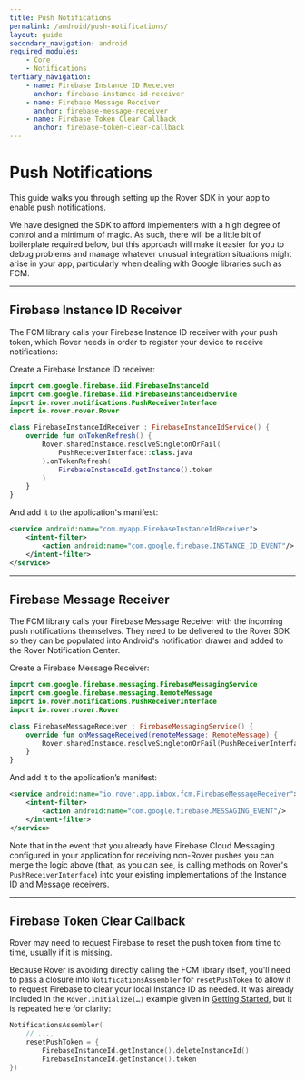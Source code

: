```yaml
---
title: Push Notifications
permalink: /android/push-notifications/
layout: guide
secondary_navigation: android
required_modules:
    - Core
    - Notifications
tertiary_navigation:
    - name: Firebase Instance ID Receiver
      anchor: firebase-instance-id-receiver
    - name: Firebase Message Receiver
      anchor: firebase-message-receiver
    - name: Firebase Token Clear Callback
      anchor: firebase-token-clear-callback
---
```


# Push Notifications

This guide walks you through setting up the Rover SDK in your app to enable push
notifications.

<aside class="info">
We have designed the SDK to afford implementers with a high degree of control
and a minimum of magic.  As such, there will be a little bit of boilerplate
required below, but this approach will make it easier for you to debug problems
and manage whatever unusual integration situations might arise in your app,
particularly when dealing with Google libraries such as FCM.
</aside>

---

## Firebase Instance ID Receiver

The FCM library calls your Firebase Instance ID receiver with your push token,
which Rover needs in order to register your device to receive notifications:

Create a Firebase Instance ID receiver:

```kotlin
import com.google.firebase.iid.FirebaseInstanceId
import com.google.firebase.iid.FirebaseInstanceIdService
import io.rover.notifications.PushReceiverInterface
import io.rover.rover.Rover

class FirebaseInstanceIdReceiver : FirebaseInstanceIdService() {
    override fun onTokenRefresh() {
        Rover.sharedInstance.resolveSingletonOrFail(
            PushReceiverInterface::class.java
        ).onTokenRefresh(
            FirebaseInstanceId.getInstance().token
        )
    }
}
```

And add it to the application's manifest:

```xml
<service android:name="com.myapp.FirebaseInstanceIdReceiver">
    <intent-filter>
        <action android:name="com.google.firebase.INSTANCE_ID_EVENT"/>
    </intent-filter>
</service>
```

---

## Firebase Message Receiver

The FCM library calls your Firebase Message Receiver with the incoming push
notifications themselves.  They need to be delivered to the Rover SDK so they
can be populated into Android's notification drawer and added to the Rover
Notification Center.

Create a Firebase Message Receiver:

```kotlin
import com.google.firebase.messaging.FirebaseMessagingService
import com.google.firebase.messaging.RemoteMessage
import io.rover.notifications.PushReceiverInterface
import io.rover.rover.Rover

class FirebaseMessageReceiver : FirebaseMessagingService() {
    override fun onMessageReceived(remoteMessage: RemoteMessage) {
        Rover.sharedInstance.resolveSingletonOrFail(PushReceiverInterface::class.java).onMessageReceivedData(remoteMessage.data)
    }
}
```

And add it to the application’s manifest:

```xml
<service android:name="io.rover.app.inbox.fcm.FirebaseMessageReceiver">
    <intent-filter>
        <action android:name="com.google.firebase.MESSAGING_EVENT"/>
    </intent-filter>
</service>
```

<aside class="advanced">
Note that in the event that you already have Firebase Cloud Messaging configured
in your application for receiving non-Rover pushes you can merge the logic above
(that, as you can see, is calling methods on Rover's
<code>PushReceiverInterface</code>) into your existing implementations of the
Instance ID and Message receivers.
</aside>

---

## Firebase Token Clear Callback

Rover may need to request Firebase to reset the push token from time to time,
usually if it is missing.

Because Rover is avoiding directly calling the FCM library itself, you'll need
to pass a closure into `NotificationsAssembler` for `resetPushToken` to allow it
to request Firebase to clear your local Instance ID as needed.  It was already
included in the `Rover.initialize(…)` example given in [Getting
Started](/docs/android/#initialization), but it is repeated here for clarity:

```kotlin
NotificationsAssembler(
    // ...,
    resetPushToken = {
        FirebaseInstanceId.getInstance().deleteInstanceId()
        FirebaseInstanceId.getInstance().token
})
```
